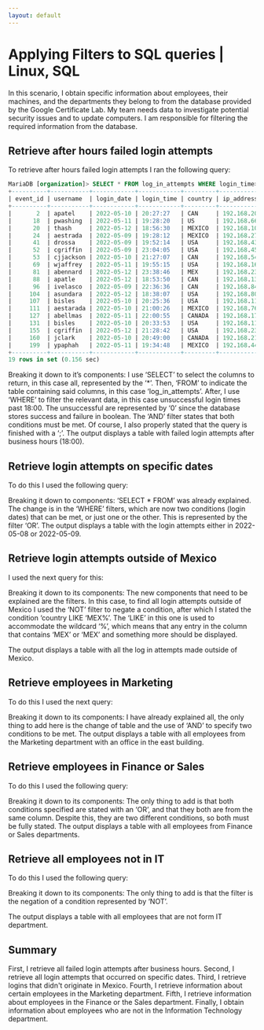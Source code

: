 ```yaml
---
layout: default
---
```


# Applying Filters to SQL queries | Linux, SQL

In this scenario, I obtain specific information about employees, their machines, and the departments they belong to from the database provided by the Google Certificate Lab. My team needs data to investigate potential security issues and to update computers. I am responsible for filtering the required information from the database. 

## Retrieve after hours failed login attempts 

To retrieve after hours failed login attempts I ran the following query: 

```sql
MariaDB [organization]> SELECT * FROM log_in_attempts WHERE login_time>'18:00' AND success=0;
+----------+-----------+------------+------------+---------+---------------+---------+
| event_id | username  | login_date | login_time | country | ip_address    | success |
+----------+-----------+------------+------------+---------+---------------+---------+
|       2  | apatel    | 2022-05-10 | 20:27:27   | CAN     | 192.168.205.12|    0    |
|      18  | pwashing  | 2022-05-11 | 19:28:20   | US      | 192.168.66.142|    0    |
|      20  | thash     | 2022-05-12 | 18:56:30   | MEXICO  | 192.168.109.50|    0    |
|      24  | aestrada  | 2022-05-09 | 19:28:12   | MEXICO  | 192.168.27.57 |    0    |
|      41  | drossa    | 2022-05-09 | 19:52:14   | USA     | 192.168.43.98 |    0    |
|      52  | cgriffin  | 2022-05-09 | 23:04:05   | USA     | 192.168.45.177|    0    |
|      53  | cjjackson | 2022-05-10 | 21:27:07   | CAN     | 192.168.54.57 |    0    |
|      69  | wjaffrey  | 2022-05-11 | 19:55:15   | USA     | 192.168.163.108|   0    |
|      81  | abennard  | 2022-05-12 | 23:38:46   | MEX     | 192.168.234.49 |   0    |
|      88  | apatle    | 2022-05-12 | 18:53:50   | CAN     | 192.168.132.153|   0    |
|      96  | ivelasco  | 2022-05-09 | 22:36:36   | CAN     | 192.168.84.163|    0    |
|     104  | asundara  | 2022-05-12 | 18:38:07   | USA     | 192.168.80.25 |    0    |
|     107  | bisles    | 2022-05-10 | 20:25:36   | USA     | 192.168.116.187|   0    |
|     111  | aestarada | 2022-05-10 | 21:00:26   | MEXICO  | 192.168.76.27 |    0    |
|     127  | abellmas  | 2022-05-11 | 22:00:55   | CANADA  | 192.168.170.192|   0    |
|     131  | bisles    | 2022-05-10 | 20:33:53   | USA     | 192.168.113.171|   0    |
|     155  | cgriffin  | 2022-05-12 | 21:28:42   | USA     | 192.168.236.176|   0    |
|     160  | jclark    | 2022-05-10 | 20:49:00   | CANADA  | 192.168.214.49 |   0    |
|     199  | ypaphah   | 2022-05-11 | 19:34:48   | MEXICO  | 192.168.44.232|    0    |
+----------+-----------+------------+------------+---------+---------------+---------+
19 rows in set (0.156 sec)
```

Breaking it down to it’s components: I use ‘SELECT’ to select the columns to return, in this case all, represented by the ‘*’. Then, ‘FROM’ to indicate the table containing said columns, in this case ‘log_in_attempts’. After, I use ‘WHERE’ to filter the relevant data, in this case unsuccessful login times past 18:00. The unsuccessful are represented by ‘0’ since the database stores success and failure in boolean. The ‘AND’ filter states that both conditions must be met. Of course, I also properly stated that the query is finished with a ‘;’. The output displays a table with failed login attempts after business hours (18:00). 

## Retrieve login attempts on specific dates 

To do this I used the following query:


Breaking it down to components: ‘SELECT * FROM’ was already explained. The change is in the ‘WHERE’ filters, which are now two conditions (login dates) that can be met, or just one or the other. This is represented by the filter ‘OR’. The output displays a table with the login attempts either in 2022-05-08 or 2022-05-09. 

## Retrieve login attempts outside of Mexico 

I used the next query for this:


Breaking it down to its components: The new components that need to be explained are the filters. In this case, to find all login attempts outside of Mexico I used the ‘NOT’ filter to negate a condition, after which I stated the condition ‘country LIKE ‘MEX%’. The ‘LIKE’ in this one is used to accommodate the wildcard ‘%’, which means that any entry in the column that contains ‘MEX’ or ‘MEX’ and something more should be displayed. 

The output displays a table with all the log in attempts made outside of Mexico. 

## Retrieve employees in Marketing 

To do this I used the next query: 


Breaking it down to its components: I have already explained all, the only thing to add here is the change of table and the use of ‘AND’ to specify two conditions to be met. The output displays a table with all employees from the Marketing department with an office in the east building. 

## Retrieve employees in Finance or Sales 

To do this I used the following query:



Breaking it down to its components: The only thing to add is that both conditions specified are stated with an ‘OR’, and that they both are from the same column. Despite this, they are two different conditions, so both must be fully stated. The output displays a table with all employees from Finance or Sales departments. 

## Retrieve all employees not in IT 

To do this I used the following query: 


Breaking it down to its components: The only thing to add is that the filter is the negation of a condition represented by ‘NOT’. 

The output displays a table with all employees that are not form IT department. 

## Summary 

First, I retrieve all failed login attempts after business hours. Second, I retrieve all login attempts that occurred on specific dates. Third, I retrieve logins that didn't originate in Mexico. Fourth, I retrieve information about certain employees in the Marketing department. Fifth, I retrieve information about employees in the Finance or the Sales department. Finally, I obtain information about employees who are not in the Information Technology department. 
